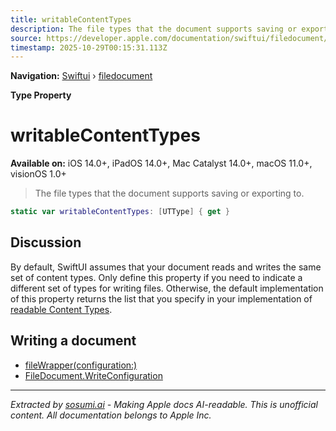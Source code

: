 ```yaml
---
title: writableContentTypes
description: The file types that the document supports saving or exporting to.
source: https://developer.apple.com/documentation/swiftui/filedocument/writablecontenttypes
timestamp: 2025-10-29T00:15:31.113Z
---
```


**Navigation:** [Swiftui](/documentation/swiftui) › [filedocument](/documentation/swiftui/filedocument)

**Type Property**

# writableContentTypes

**Available on:** iOS 14.0+, iPadOS 14.0+, Mac Catalyst 14.0+, macOS 11.0+, visionOS 1.0+

> The file types that the document supports saving or exporting to.

```swift
static var writableContentTypes: [UTType] { get }
```

## Discussion

By default, SwiftUI assumes that your document reads and writes the same set of content types. Only define this property if you need to indicate a different set of types for writing files. Otherwise, the default implementation of this property returns the list that you specify in your implementation of [readable Content Types](/documentation/swiftui/filedocument/readablecontenttypes).

## Writing a document

- [fileWrapper(configuration:)](/documentation/swiftui/filedocument/filewrapper(configuration:))
- [FileDocument.WriteConfiguration](/documentation/swiftui/filedocument/writeconfiguration)

---

*Extracted by [sosumi.ai](https://sosumi.ai) - Making Apple docs AI-readable.*
*This is unofficial content. All documentation belongs to Apple Inc.*
